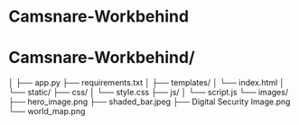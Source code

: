 # Camsnare-Workbehind

# Camsnare-Workbehind/
│
├── app.py
├── requirements.txt
│
├── templates/
│   └── index.html
│
└── static/
    ├── css/
    │   └── style.css
    ├── js/
    │   └── script.js
    └── images/
        ├── hero_image.png
        ├── shaded_bar.jpeg
        ├── Digital Security Image.png
        └── world_map.png

